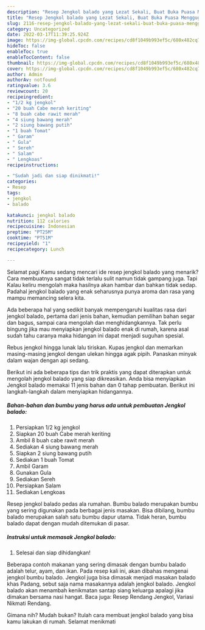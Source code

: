```yaml
---
description: "Resep Jengkol balado yang Lezat Sekali, Buat Buka Puasa Menggugah Selera"
title: "Resep Jengkol balado yang Lezat Sekali, Buat Buka Puasa Menggugah Selera"
slug: 2116-resep-jengkol-balado-yang-lezat-sekali-buat-buka-puasa-menggugah-selera
category: Uncategorized
date: 2022-03-17T11:39:25.924Z
image: https://img-global.cpcdn.com/recipes/cd8f1049b993ef5c/680x482cq70/jengkol-balado-foto-resep-utama.jpg
hideToc: false
enableToc: true
enableTocContent: false
thumbnail: https://img-global.cpcdn.com/recipes/cd8f1049b993ef5c/680x482cq70/jengkol-balado-foto-resep-utama.jpg
cover: https://img-global.cpcdn.com/recipes/cd8f1049b993ef5c/680x482cq70/jengkol-balado-foto-resep-utama.jpg
author: Admin
authorAv: notfound
ratingvalue: 3.6
reviewcount: 20
recipeingredient:
- "1/2 kg jengkol"
- "20 buah Cabe merah keriting"
- "8 buah cabe rawit merah"
- "4 siung bawang merah"
- "2 siung bawang putih"
- "1 buah Tomat"
- " Garam"
- " Gula"
- " Sereh"
- " Salam"
- " Lengkoas"
recipeinstructions:

- "Sudah jadi dan siap dinikmati!"
categories:
- Resep
tags:
- jengkol
- balado

katakunci: jengkol balado 
nutrition: 112 calories
recipecuisine: Indonesian
preptime: "PT25M"
cooktime: "PT51M"
recipeyield: "1"
recipecategory: Lunch

---
```



Selamat pagi Kamu sedang mencari ide resep jengkol balado yang menarik? Cara membuatnya sangat tidak terlalu sulit namun tidak gampang juga. Tapi Kalau keliru mengolah maka hasilnya akan hambar dan bahkan tidak sedap. Padahal jengkol balado yang enak seharusnya punya aroma dan rasa yang mampu memancing selera kita.


Ada beberapa hal yang sedikit banyak mempengaruhi kualitas rasa dari jengkol balado, pertama dari jenis bahan, kemudian pemilihan bahan segar dan bagus, sampai cara mengolah dan menghidangkannya. Tak perlu bingung jika mau menyiapkan jengkol balado enak di rumah, karena asal sudah tahu caranya maka hidangan ini dapat menjadi suguhan spesial.

Rebus jengkol hingga lunak lalu tiriskan. Kupas jengkol dan memarkan masing-masing jengkol dengan ulekan hingga agak pipih. Panaskan minyak dalam wajan dengan api sedang.


Berikut ini ada beberapa tips dan trik praktis yang dapat diterapkan untuk mengolah jengkol balado yang siap dikreasikan. Anda bisa menyiapkan Jengkol balado memakai 11 jenis bahan dan 0 tahap pembuatan. Berikut ini langkah-langkah dalam menyiapkan hidangannya.

<!--inarticleads1-->

##### Bahan-bahan dan bumbu yang harus ada untuk pembuatan Jengkol balado:

1. Persiapkan 1/2 kg jengkol
1. Siapkan 20 buah Cabe merah keriting
1. Ambil 8 buah cabe rawit merah
1. Sediakan 4 siung bawang merah
1. Siapkan 2 siung bawang putih
1. Sediakan 1 buah Tomat
1. Ambil  Garam
1. Gunakan  Gula
1. Sediakan  Sereh
1. Persiapkan  Salam
1. Sediakan  Lengkoas


Resep jengkol balado pedas ala rumahan. Bumbu balado merupakan bumbu yang sering digunakan pada berbagai jenis masakan. Bisa dibilang, bumbu balado merupakan salah satu bumbu dapur utama. Tidak heran, bumbu balado dapat dengan mudah ditemukan di pasar. 

<!--inarticleads2-->

##### Instruksi untuk memasak Jengkol balado:


1. Selesai dan siap dihidangkan!

Beberapa contoh makanan yang sering dimasak dengan bumbu balado adalah telur, ayam, dan ikan. Pada resep kali ini, akan dibahas mengenai jengkol bumbu balado. Jengkol juga bisa dimasak menjadi masakan balado khas Padang, sebut saja nama masakannya adalah jengkol balado. Jengkol balado akan menambah kenikmatan santap siang keluarga apalagi jika dimakan bersama nasi hangat. Baca juga: Resep Rendang Jengkol, Variasi Nikmati Rendang. 

Gimana nih? Mudah bukan? Itulah cara membuat jengkol balado yang bisa kamu lakukan di rumah. Selamat menikmati
